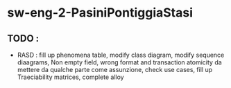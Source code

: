 # sw-eng-2-PasiniPontiggiaStasi

## TODO : 
- RASD : fill up phenomena table, modify class diagram, modify sequence diaagrams, Non empty field, wrong format and transaction atomicity da mettere da qualche parte come assunzione, check use cases, fill up Traeciability matrices, complete alloy